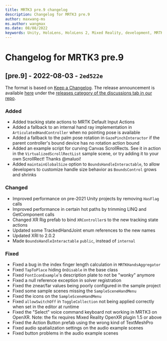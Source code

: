 ```yaml
---
title: MRTK3 pre.9 changelog
description: Changelog for MRTK3 pre.9
author: maxwang-ms
ms.author: wangmax
ms.date: 08/08/2022
keywords: Unity, HoloLens, HoloLens 2, Mixed Reality, development, MRTK, MRTK3, MRTK3 preview, MRTK3 public preview, changelog, MRTK3 changelog
---
```


# Changelog for MRTK3 pre.9

## [pre.9] - 2022-08-03 - `2ed522e`

The format is based on [Keep a Changelog](https://keepachangelog.com/en/1.0.0/). The release announcement is available [here](https://github.com/microsoft/MixedRealityToolkit-Unity/discussions/10824) under the [releases category of the discussions tab in our repo](https://github.com/microsoft/MixedRealityToolkit-Unity/discussions/categories/releases).

### Added
- Added tracking state actions to MRTK Default Input Actions
- Added a fallback to an internal hand ray implementation in `ArticulatedHandController` when no pointing pose is available
- Added a fallback to the palm pose rotation in `GazePinchInteractor` if the parent controller's bound device has no rotation action bound
- Added an example script for curving Canvas ScrollRects. See it in action in the `VirtualizedScrollRectList` sample scene, or try adding it to your own ScrollRect! Thanks @maluoi!
- Added `maintainGlobalSize` option to `BoundsHandleInteractable`, to allow developers to customize handle size behavior as `BoundsControl` grows and shrinks

### Changed
- Improved performance on pre-2021 Unity projects by removing `HasFlag` calls
- Improved performance in certain hot paths by trimming LINQ and GetComponent calls
- Changed XR Rig prefab to bind `XRController`s to the new tracking state actions
- Updated some TrackedHandJoint enum references to the new names
- Updated XRI to 2.0.2
- Made `BoundsHandleInteractable` `public`, instead of `internal`

### Fixed
- Fixed a bug in the index finger length calculation in `MRTKHandsAggregator`
- Fixed `TapToPlace` hiding `OnDisable` in the base class
- Fixed `FontIconExample`'s description plate to not be "wonky" anymore
- Fixed a null reference exception in solver registration
- Fixed the znear/far values being poorly configured in the sample project
- Fixed some sample scenes missing the `SampleSceneHandMenu`
- Fixed the icons on the `SampleSceneHandMenu`
- Fixed `allowSwitchOff` in `ToggleCollection` not being applied correctly when set in the editor at runtime
- Fixed the "Select" voice command keyboard not working in MRTK3 on OpenXR. Note: the fix requires Mixed Reality OpenXR plugin 1.5 or above
- Fixed the Action Button prefab using the wrong kind of TextMeshPro
- Fixed audio spatialization settings on the audio example scenes
- Fixed button problems in the audio example scenes